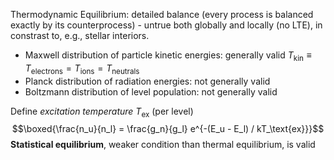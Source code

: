 Thermodynamic Equilibrium: detailed balance (every process is balanced exactly by its counterprocess) - untrue both globally and locally (no LTE), in constrast to, e.g., stellar interiors.

- Maxwell distribution of particle kinetic energies: generally valid $T_\text{kin}\equiv T_\text{electrons}=T_\text{ions}=T_\text{neutrals}$
- Planck distribution of radiation energies: not generally valid
- Boltzmann distribution of level population: not generally valid

Define *excitation temperature* $T_\text{ex}$ (per level)
$$\boxed{\frac{n_u}{n_l} = \frac{g_n}{g_l} e^{-(E_u - E_l) / kT_\text{ex}}}$$
**Statistical equilibrium**, weaker condition than thermal equilibrium, is valid